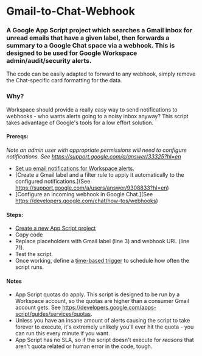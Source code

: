 # Gmail-to-Chat-Webhook

### A Google App Script project which searches a Gmail inbox for unread emails that have a given label, then forwards a summary to a Google Chat space via a webhook. This is designed to be used for Google Workspace admin/audit/security alerts.

The code can be easily adapted to forward to any webhook, simply remove the Chat-specific card formatting for the data.

### Why?
Workspace should provide a really easy way to send notifications to webhooks - who wants alerts going to a noisy inbox anyway? This script takes advantage of Google's tools for a low effort solution.

#### Prereqs:
 *Note an admin user with appropriate permissions will need to configure notifications. See https://support.google.com/a/answer/33325?hl=en*
 - [Set up email notifications for Workspace alerts.](https://support.google.com/a/answer/9288157)
 - [Create a Gmail label and a filter rule to apply it automatically to the configured notifications.](See https://support.google.com/a/users/answer/9308833?hl=en)
 - [Configure an incoming webhook in Google Chat.](See https://developers.google.com/chat/how-tos/webhooks)

#### Steps:
 - [Create a new App Script project](https://script.new)
 - Copy code
 - Replace placeholders with Gmail label (line 3) and webhook URL (line 71).
 - Test the script.
 - Once working, define a [time-based trigger](https://developers.google.com/apps-script/guides/triggers/installable#time-driven_triggers) to schedule how often the script runs.

#### Notes
 - App Script quotas do apply. This script is designed to be run by a Workspace account, so the quotas are higher than a consumer Gmail account gets. See https://developers.google.com/apps-script/guides/services/quotas. 
 - Unless you have an insane amount of alerts causing the script to take forever to execute, it's extremely unlikely you'll ever hit the quota - you can run this every minute if you want.
 - App Script has no SLA, so if the script doesn't execute for *reasons* that aren't quota related or human error in the code, tough.

